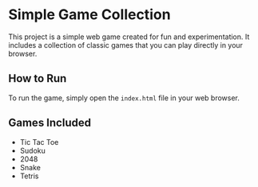 # Simple Game Collection

This project is a simple web game created for fun and experimentation. It includes a collection of classic games that you can play directly in your browser.

## How to Run

To run the game, simply open the `index.html` file in your web browser.

## Games Included

*   Tic Tac Toe
*   Sudoku
*   2048
*   Snake
*   Tetris
